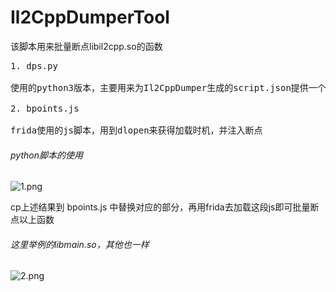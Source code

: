 # Il2CppDumperTool
该脚本用来批量断点libil2cpp.so的函数
<pre>
1. dps.py

使用的python3版本，主要用来为Il2CppDumper生成的script.json提供一个关键字搜索，并转换为地址与名称对应关系，便于bpoints.js使用

2. bpoints.js

frida使用的js脚本，用到dlopen来获得加载时机，并注入断点
</pre>

###### python脚本的使用
![1.png](https://github.com/axhlzy/Il2CppDumperTool/blob/master/imgs/1.png "bpoints.js")

cp上述结果到 bpoints.js 中替换对应的部分，再用frida去加载这段js即可批量断点以上函数

###### 这里举例的libmain.so，其他也一样
![2.png](https://github.com/axhlzy/Il2CppDumperTool/blob/master/imgs/2.png "dps.py")
